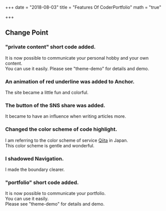 +++ date = "2018-08-03"
title = "Features Of CoderPortfolio"
math = "true"

+++

## Change Point

### "private content" short code added.

It is now possible to communicate your personal hobby and your own content.  
You can use it easily. Please see "theme-demo" for details and demo.

### An animation of red underline was added to Anchor.

The site became a little fun and colorful.

### The button of the SNS share was added.

It became to have an influence when writing articles more.

### Changed the color scheme of code highlight.

I am referring to the color scheme of service [Qiita](https://qiita.com/) in Japan.  
This color scheme is gentle and wonderful.

### I shadowed Navigation.

I made the boundary clearer.

### "portfolio" short code added.

It is now possible to communicate your portfolio.  
You can use it easily.  
Please see "theme-demo" for details and demo.  